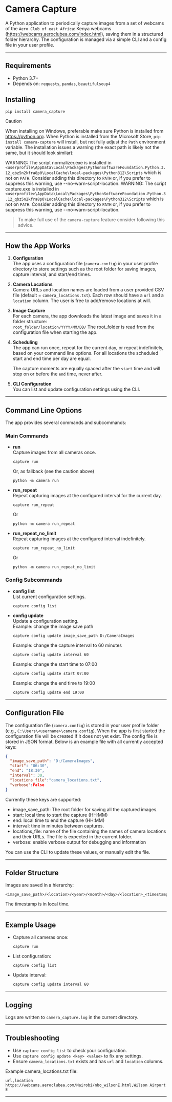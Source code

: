 # Camera Capture

A Python application to periodically capture images from a set of webcams of the `Aero Club of east Africa`: Kenya webcams (https://webcams.aeroclubea.com/index.html), saving them in a structured folder hierarchy. The configuration is managed via a simple CLI and a config file in your user profile.

---

## Requirements

- Python 3.7+
- Depends on: `requests`, `pandas`, `beautifulsoup4`

## Installing

```
pip install camera_capture
```

> [!CAUTION]
>
> When installing on Windows, preferable make sure Python is installed from https://python.org.
> When Python is installed from the Microsoft Store, `pip install camera-capture` will install, but not fully adjust the `Path` environment variable. The installation issues a warning (the exact path is likely not the same, but it should look similar):
>
> WARNING: The script normalizer.exe is installed in `<userprofile\AppData\Local\Packages\PythonSoftwareFoundation.Python.3.12_qbz5n2kfra8p0\LocalCache\local-packages\Python312\Scripts` which is not on `PATH`. Consider adding this directory to `PATH` or, if you prefer to suppress this warning, use --no-warn-script-location.
> WARNING: The script capture.exe is installed in `<userprofile>\AppData\Local\Packages\PythonSoftwareFoundation.Python.3.12_qbz5n2kfra8p0\LocalCache\local-packages\Python312\Scripts` which is not on `PATH`.
> Consider adding this directory to `PATH` or, if you prefer to suppress this warning, use --no-warn-script-location.

> To make full use of the `camera-capture` feature consider following this advice.

---

## How the App Works

1. **Configuration**  
   The app uses a configuration file (`camera.config`) in your user profile directory to store settings such as the root folder for saving images, capture interval, and start/end times.

2. **Camera Locations**  
   Camera URLs and location names are loaded from a user provided CSV file (default = `camera_locations.txt`). Each row should have a `url` and a `location` column. The user is free to add/remove locations at will.

3. **Image Capture**  
   For each camera, the app downloads the latest image and saves it in a folder structure:  
   `root_folder/location/YYYY/MM/DD/`
   The root_folder is read from the configuration file when starting the app.

4. **Scheduling**  
   The app can run once, repeat for the current day, or repeat indefinitely, based on your command line options. For all locations the scheduled start and end time per day are equal.

   The capture moments are equally spaced after the `start` time and will stop
   on or before the `end` time, never after.

5. **CLI Configuration**  
   You can list and update configuration settings using the CLI.

---

## Command Line Options

The app provides several commands and subcommands:

### Main Commands

- **run**  
  Capture images from all cameras once.

  ```
  capture run
  ```

  Or, as fallback (see the caution above)

  ```
  python -m camera run
  ```

- **run_repeat**  
  Repeat capturing images at the configured interval for the current day.

  ```
  capture run_repeat
  ```

  Or

  ```
  python -m camera run_repeat
  ```

- **run_repeat_no_limit**  
  Repeat capturing images at the configured interval indefinitely.
  ```
  capture run_repeat_no_limit
  ```
  Or
  ```
  python -m camera run_repeat_no_limit
  ```

### Config Subcommands

- **config list**  
  List current configuration settings.

  ```
  capture config list
  ```

- **config update <key> <value>**  
  Update a configuration setting.  
  Example: change the image save path
  ```
  capture config update image_save_path D:/CameraImages
  ```
  Example: change the capture interval to 60 minutes
  ```
  capture config update interval 60
  ```
  Example: change the start time to 07:00
  ```
  capture config update start 07:00
  ```
  Example: change the end time to 19:00
  ```
  capture config update end 19:00
  ```

---

## Configuration File

The configuration file (`camera.config`) is stored in your user profile folder (e.g., `C:\Users\<username>\camera.config`).
When the app is first started the configuration file will be created if it does not yet exist.
The config file is stored in JSON format. Below is an example file with all currently accepted keys:

```json
{
  "image_save_path": "D:/CameraImages",
  "start": "06:30",
  "end": "18:30",
  "interval": 30,
  "locations_file":"camera_locations.txt",
  "verbose":False
}
```

Currently these keys are supported:

- image_save_path: The root folder for saving all the captured images.
- start: local time to start the capture (HH:MM)
- end: local time to end the capture (HH:MM)
- interval: time in minutes between captures.
- locations_file: name of the file containing the names of camera locations and their URLs. The file
  is expected in the current folder.
- verbose: enable verbose output for debugging and information

You can use the CLI to update these values, or manually edit the file.

---

## Folder Structure

Images are saved in a hierarchy:

```
<image_save_path>/<location>/<year>/<month>/<day>/<location>_<timestamp>.jpg
```

The timestamp is in local time.

---

## Example Usage

- Capture all cameras once:

  ```
  capture run
  ```

- List configuration:

  ```
  capture config list
  ```

- Update interval:
  ```
  capture config update interval 60
  ```

---

## Logging

Logs are written to `camera_capture.log` in the current directory.

---

## Troubleshooting

- Use `capture config list` to check your configuration.
- Use `capture config update <key> <value>` to fix any settings.
- Ensure `camera_locations.txt` exists and has `url` and `location` columns.

Example camera_locations.txt file:

```
url,location
https://webcams.aeroclubea.com/Nairobi/nbo_wilsonE.html,Wilson Airport E
```

---
